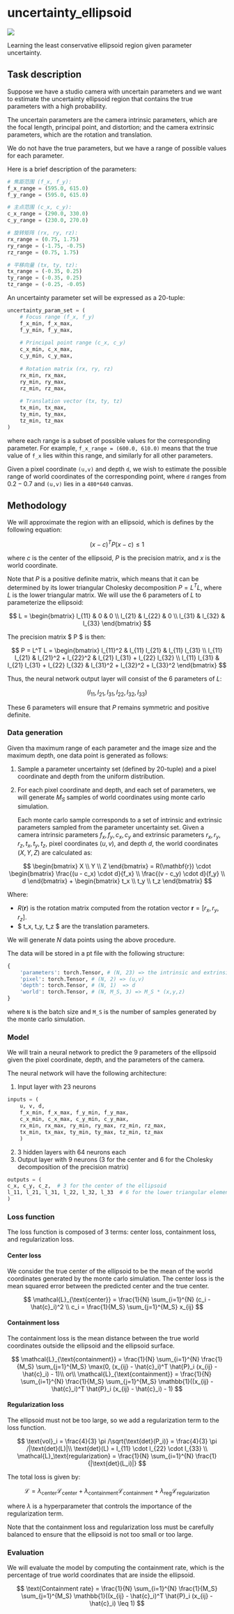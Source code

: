 # uncertainty_ellipsoid

<a target="_blank" href="https://cookiecutter-data-science.drivendata.org/">
    <img src="https://img.shields.io/badge/CCDS-Project%20template-328F97?logo=cookiecutter" />
</a>

Learning the least conservative ellipsoid region given parameter uncertainty.

## Task description

Suppose we have a studio camera with uncertain parameters and we want to estimate the uncertainty ellipsoid region that contains the true parameters with a high probability.

The uncertain parameters are the camera intrinsic parameters, which are the focal length, principal point, and distortion; and the camera extrinsic parameters, which are the rotation and translation.

We do not have the true parameters, but we have a range of possible values for each parameter.

Here is a brief description of the parameters:

```python
# 焦距范围 (f_x, f_y): 
f_x_range = (595.0, 615.0)
f_y_range = (595.0, 615.0)

# 主点范围 (c_x, c_y): 
c_x_range = (290.0, 330.0)
c_y_range = (230.0, 270.0)

# 旋转矩阵 (rx, ry, rz):
rx_range = (0.75, 1.75)
ry_range = (-1.75, -0.75)
rz_range = (0.75, 1.75)

# 平移向量 (tx, ty, tz):
tx_range = (-0.35, 0.25)
ty_range = (-0.35, 0.25)
tz_range = (-0.25, -0.05)
```

An uncertainty parameter set will be expressed as a 20-tuple: 

```python
uncertainty_param_set = (
    # Focus range (f_x, f_y)
    f_x_min, f_x_max,  
    f_y_min, f_y_max, 
    
    # Principal point range (c_x, c_y)
    c_x_min, c_x_max, 
    c_y_min, c_y_max,  
    
    # Rotation matrix (rx, ry, rz)
    rx_min, rx_max,  
    ry_min, ry_max,  
    rz_min, rz_max,  
    
    # Translation vector (tx, ty, tz)
    tx_min, tx_max, 
    ty_min, ty_max, 
    tz_min, tz_max 
)
```

where each range is a subset of possible values for the corresponding parameter. For example, `f_x_range = (600.0, 610.0)` means that the true value of `f_x` lies within this range, and similarly for all other parameters.

Given a pixel coordinate `(u,v)` and depth `d`, we wish to estimate the possible range of world coordinates of the corresponding point, where `d` ranges from $0.2 - 0.7$ and `(u,v)` lies in a `480*640` canvas.

## Methodology

We will approximate the region with an ellipsoid, which is defines by the following equation:

$$ (x - c)^T P (x - c) \leq 1 $$

where $c$ is the center of the ellipsoid, $P$ is the precision matrix, and $x$ is the world coordinate. 

Note that $P$ is a positive definite matrix, which means that it can be determined by its lower triangular Cholesky decomposition $P = L^T L$, where $L$ is the lower triangular matrix. We will use the 6 parameters of $L$ to parameterize the ellipsoid:

$$
L = \begin{bmatrix}
l_{11} & 0 & 0 \\
l_{21} & l_{22} & 0 \\
l_{31} & l_{32} & l_{33}
\end{bmatrix}
$$

The precision matrix $ P $ is then:

$$
P = L^T L = \begin{bmatrix}
l_{11}^2 & l_{11} l_{21} & l_{11} l_{31} \\
l_{11} l_{21} & l_{21}^2 + l_{22}^2 & l_{21} l_{31} + l_{22} l_{32} \\
l_{11} l_{31} & l_{21} l_{31} + l_{22} l_{32} & l_{31}^2 + l_{32}^2 + l_{33}^2
\end{bmatrix}
$$

Thus, the neural network output layer will consist of the 6 parameters of $L$:

$$
(l_{11}, l_{21}, l_{31}, l_{22}, l_{32}, l_{33})
$$

These 6 parameters will ensure that $P$ remains symmetric and positive definite.

### Data generation

Given tha maximum range of each parameter and the image size and the maximum depth, one data point is generated as follows:
1. Sample a parameter uncertainty set (defined by 20-tuple) and a pixel coordinate and depth from the uniform distribution.
2. For each pixel coordinate and depth, and each set of parameters, we will generate $M_S$ samples of world coordinates using monte carlo simulation.


    Each monte carlo sample corresponds to a set of intrinsic and extrinsic parameters sampled from the parameter uncertainty set. Given a camera intrinsic parameters ${f_x,f_y,c_x,c_y}$ and extrinsic parameters ${r_x,r_y,r_z,t_x,t_y,t_z}$, pixel coordinates $(u,v)$, and depth $d$, the world coordinates $(X,Y,Z)$ are calculated as:

$$
\begin{bmatrix}
X \\
Y \\
Z
\end{bmatrix}
= R(\mathbf{r}) \cdot 
\begin{bmatrix}
\frac{(u - c_x) \cdot d}{f_x} \\
\frac{(v - c_y) \cdot d}{f_y} \\
d
\end{bmatrix}
+ 
\begin{bmatrix}
t_x \\
t_y \\
t_z
\end{bmatrix}
$$

Where:
- $R(\mathbf{r})$ is the rotation matrix computed from the rotation vector $\mathbf{r} = [r_x, r_y, r_z]$.
- $ t_x, t_y, t_z $ are the translation parameters.


We will generate $N$ data points using the above procedure.

The data will be stored in a pt file with the following structure:

```python
{
    'parameters': torch.Tensor, # (N, 23) => the intrinsic and extrinsic parameter ranges 
    'pixel': torch.Tensor, # (N, 2) => (u,v)
    'depth': torch.Tensor, # (N, 1)  => d
    'world': torch.Tensor, # (N, M_S, 3) => M_S * (x,y,z)
}
```
where `N` is the batch size and `M_S` is the number of samples generated by the monte carlo simulation.




### Model

We will train a neural network to predict the 9 parameters of the ellipsoid given the pixel coordinate, depth, and the parameters of the camera.

The neural network will have the following architecture:

1. Input layer with 23 neurons 
```python
inputs = (
    u, v, d, 
    f_x_min, f_x_max, f_y_min, f_y_max, 
    c_x_min, c_x_max, c_y_min, c_y_max, 
    rx_min, rx_max, ry_min, ry_max, rz_min, rz_max, 
    tx_min, tx_max, ty_min, ty_max, tz_min, tz_max
    )
```
2. 3 hidden layers with 64 neurons each
3. Output layer with 9 neurons (3 for the center and 6 for the Cholesky decomposition of the precision matrix)
```python
outputs = (
c_x, c_y, c_z,  # 3 for the center of the ellipsoid
l_11, l_21, l_31, l_22, l_32, l_33  # 6 for the lower triangular elements of the precision matrix
)
```

### Loss function

The loss function is composed of 3 terms: center loss, containment loss, and regularization loss.

#### Center loss

We consider the true center of the ellipsoid to be the mean of the world coordinates generated by the monte carlo simulation. The center loss is the mean squared error between the predicted center and the true center.

$$ \mathcal{L}_{\text{center}} = \frac{1}{N} \sum_{i=1}^{N} (c_i - \hat{c}_i)^2 \\
c_i = \frac{1}{M_S} \sum_{j=1}^{M_S} x_{ij} $$

#### Containment loss

The containment loss is the mean distance between the true world coordinates outside the ellipsoid and the ellipsoid surface.

$$ \mathcal{L}_{\text{containment}} = \frac{1}{N} \sum_{i=1}^{N} \frac{1}{M_S} \sum_{j=1}^{M_S} \max(0, (x_{ij} - \hat{c}_i)^T \hat{P}_i (x_{ij} - \hat{c}_i) - 1)\\
or\\
\mathcal{L}_{\text{containment}} = \frac{1}{N} \sum_{i=1}^{N} \frac{1}{M_S} \sum_{j=1}^{M_S} \mathbb{1}((x_{ij} - \hat{c}_i)^T \hat{P}_i (x_{ij} - \hat{c}_i) - 1) $$

#### Regularization loss

The ellipsoid must not be too large, so we add a regularization term to the loss function.

$$ \text{vol}_i = \frac{4}{3} \pi /\sqrt{\text{det}(P_i)} = \frac{4}{3} \pi /|\text{det}(L)|\\
\text{det}(L) = l_{11} \cdot l_{22} \cdot l_{33} \\
\mathcal{L}_\text{regularization} = \frac{1}{N} \sum_{i=1}^{N} \frac{1}{|\text{det}(L_i)|} $$


The total loss is given by:

$$ \mathcal{L} = \lambda_{\text{center}}\mathcal{L}_{\text{center}} + \lambda_{\text{containment}}\mathcal{L}_{\text{containment}} + \lambda_{\text{reg}} \mathcal{L}_{\text{regularization}} $$

where $\lambda$ is a hyperparameter that controls the importance of the regularization term.

Note that the containment loss and regularization loss must be carefully balanced to ensure that the ellipsoid is not too small or too large.

### Evaluation

We will evaluate the model by computing the containment rate, which is the percentage of true world coordinates that are inside the ellipsoid.

$$ \text{Containment rate} = \frac{1}{N} \sum_{i=1}^{N} \frac{1}{M_S} \sum_{j=1}^{M_S} \mathbb{1}((x_{ij} - \hat{c}_i)^T \hat{P}_i (x_{ij} - \hat{c}_i) \leq 1) $$

